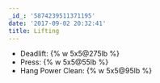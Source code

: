 ```yaml
---
_id_: '5874239511371195'
date: '2017-09-02 20:32:41'
title: Lifting
---
```


- Deadlift: {% w 5x5@275lb %}
- Press: {% w 5x5@55lb %}
- Hang Power Clean: {% w 5x5@95lb %}
